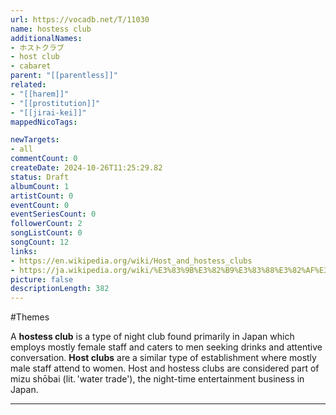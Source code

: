```yaml
---
url: https://vocadb.net/T/11030
name: hostess club
additionalNames: 
- ホストクラブ
- host club
- cabaret
parent: "[[parentless]]"
related:
- "[[harem]]"
- "[[prostitution]]"
- "[[jirai-kei]]"
mappedNicoTags:

newTargets:
- all
commentCount: 0
createDate: 2024-10-26T11:25:29.82
status: Draft
albumCount: 1
artistCount: 0
eventCount: 0
eventSeriesCount: 0
followerCount: 2
songListCount: 0
songCount: 12
links: 
- https://en.wikipedia.org/wiki/Host_and_hostess_clubs
- https://ja.wikipedia.org/wiki/%E3%83%9B%E3%82%B9%E3%83%88%E3%82%AF%E3%83%A9%E3%83%96
picture: false
descriptionLength: 382
---
```


#Themes

A **hostess club** is a type of night club found primarily in Japan which employs mostly female staff and caters to men seeking drinks and attentive conversation. **Host clubs** are a similar type of establishment where mostly male staff attend to women. Host and hostess clubs are considered part of mizu shōbai (lit. 'water trade'), the night-time entertainment business in Japan.

---

